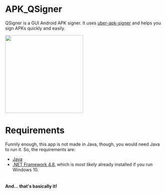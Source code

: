 # APK_QSigner
QSigner is a GUI Android APK signer. It uses [uber-apk-signer](https://github.com/patrickfav/uber-apk-signer) and helps you sign APKs quickly and easily.

<img height=250 src="https://i.imgur.com/Z0o6qi8.png"/>

# Requirements
Funnily enough, this app is not made in Java, though, you would need Java to run it.
So, the requirements are:
* [Java](https://www.java.com/en/download/)
* [.NET Framework 4.8](https://dotnet.microsoft.com/en-us/download/dotnet-framework/net48), which is *most likely* already installed if you run Windows 10.<br/><br/>
#### And... that's basically it!

